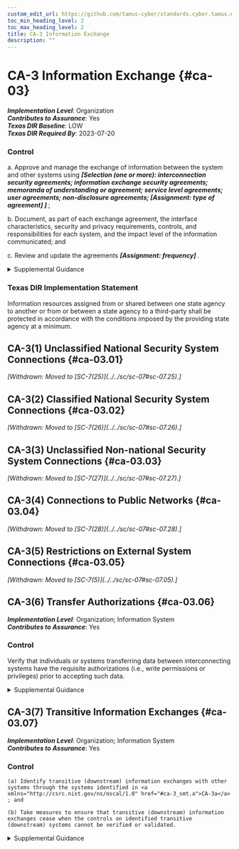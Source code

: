 ```yaml
---
custom_edit_url: https://github.com/tamus-cyber/standards.cyber.tamus.edu/tree/main/static/content/tamus.edu/TAMUS_profile.xml
toc_min_heading_level: 2
toc_max_heading_level: 2
title: CA-3 Information Exchange
description: ""
---
```


# CA-3 Information Exchange {#ca-03}

_**Implementation Level**_: Organization\
_**Contributes to Assurance**_: Yes\
_**Texas DIR Baseline**_: LOW\
_**Texas DIR Required By**_: 2023-07-20

### Control

a. Approve and manage the exchange of information between the system and other systems using <strong> <em>[Selection (one or more): interconnection security agreements; information exchange security agreements; memoranda of understanding or agreement; service level agreements; user agreements; non-disclosure agreements; <strong> <em>[Assignment: type of agreement]</em> </strong> ]</em> </strong>;

b. Document, as part of each exchange agreement, the interface characteristics, security and privacy requirements, controls, and responsibilities for each system, and the impact level of the information communicated; and

c. Review and update the agreements <strong> <em>[Assignment: frequency]</em> </strong>.

<details>
  <summary>Supplemental Guidance</summary>

System information exchange requirements apply to information exchanges between two or more systems. System information exchanges include connections via leased lines or virtual private networks, connections to internet service providers, database sharing or exchanges of database transaction information, connections and exchanges with cloud services, exchanges via web-based services, or exchanges of files via file transfer protocols, network protocols (e.g., IPv4, IPv6), email, or other organization-to-organization communications. Organizations consider the risk related to new or increased threats that may be introduced when systems exchange information with other systems that may have different security and privacy requirements and controls. This includes systems within the same organization and systems that are external to the organization. A joint authorization of the systems exchanging information, as described in <a xmlns="http://csrc.nist.gov/ns/oscal/1.0" href="#ca-6.1">CA-6(1)</a> or <a xmlns="http://csrc.nist.gov/ns/oscal/1.0" href="#ca-6.2">CA-6(2)</a> , may help to communicate and reduce risk.

</details>

### Texas DIR Implementation Statement

Information resources assigned from or shared between one state agency to another or from or between a state agency to a third-party shall be protected in accordance with the conditions imposed by the providing state agency at a minimum.

## CA-3(1) Unclassified National Security System Connections {#ca-03.01}


<prop xmlns="http://csrc.nist.gov/ns/oscal/1.0" name="status" value="withdrawn">
               <em>[Withdrawn: Moved to [SC-7(25)](../../sc/sc-07#sc-07.25).]</em>
            </prop>
            

## CA-3(2) Classified National Security System Connections {#ca-03.02}


<prop xmlns="http://csrc.nist.gov/ns/oscal/1.0" name="status" value="withdrawn">
               <em>[Withdrawn: Moved to [SC-7(26)](../../sc/sc-07#sc-07.26).]</em>
            </prop>
            

## CA-3(3) Unclassified Non-national Security System Connections {#ca-03.03}


<prop xmlns="http://csrc.nist.gov/ns/oscal/1.0" name="status" value="withdrawn">
               <em>[Withdrawn: Moved to [SC-7(27)](../../sc/sc-07#sc-07.27).]</em>
            </prop>
            

## CA-3(4) Connections to Public Networks {#ca-03.04}


<prop xmlns="http://csrc.nist.gov/ns/oscal/1.0" name="status" value="withdrawn">
               <em>[Withdrawn: Moved to [SC-7(28)](../../sc/sc-07#sc-07.28).]</em>
            </prop>
            

## CA-3(5) Restrictions on External System Connections {#ca-03.05}


<prop xmlns="http://csrc.nist.gov/ns/oscal/1.0" name="status" value="withdrawn">
               <em>[Withdrawn: Moved to [SC-7(5)](../../sc/sc-07#sc-07.05).]</em>
            </prop>
            

## CA-3(6) Transfer Authorizations {#ca-03.06}

_**Implementation Level**_: Organization; Information System\
_**Contributes to Assurance**_: Yes

### Control

Verify that individuals or systems transferring data between interconnecting systems have the requisite authorizations (i.e., write permissions or privileges) prior to accepting such data.

<details>
  <summary>Supplemental Guidance</summary>

To prevent unauthorized individuals and systems from making information transfers to protected systems, the protected system verifies—via independent means— whether the individual or system attempting to transfer information is authorized to do so. Verification of the authorization to transfer information also applies to control plane traffic (e.g., routing and DNS) and services (e.g., authenticated SMTP relays).

</details>

## CA-3(7) Transitive Information Exchanges {#ca-03.07}

_**Implementation Level**_: Organization; Information System\
_**Contributes to Assurance**_: Yes

### Control

    (a) Identify transitive (downstream) information exchanges with other systems through the systems identified in <a xmlns="http://csrc.nist.gov/ns/oscal/1.0" href="#ca-3_smt.a">CA-3a</a> ; and

    (b) Take measures to ensure that transitive (downstream) information exchanges cease when the controls on identified transitive (downstream) systems cannot be verified or validated.

<details>
  <summary>Supplemental Guidance</summary>

Transitive or <q xmlns="http://csrc.nist.gov/ns/oscal/1.0">downstream</q> information exchanges are information exchanges between the system or systems with which the organizational system exchanges information and other systems. For mission-essential systems, services, and applications, including high value assets, it is necessary to identify such information exchanges. The transparency of the controls or protection measures in place in such downstream systems connected directly or indirectly to organizational systems is essential to understanding the security and privacy risks resulting from those information exchanges. Organizational systems can inherit risk from downstream systems through transitive connections and information exchanges, which can make the organizational systems more susceptible to threats, hazards, and adverse impacts.

</details>

